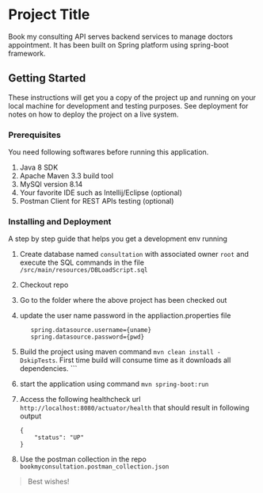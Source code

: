 
# Project Title

Book my consulting API serves backend services to manage doctors appointment. It has been built on Spring platform using spring-boot framework.

## Getting Started

These instructions will get you a copy of the project up and running on your local machine for development and testing purposes. See deployment for notes on how to deploy the project on a live system.

### Prerequisites

You need following softwares before running this application.

1. Java 8 SDK
2. Apache Maven 3.3 build tool
3. MySQl version 8.14
4. Your favorite IDE such as Intellij/Eclipse (optional)
5. Postman Client for REST APIs testing (optional)

### Installing and Deployment

A step by step guide that helps you get a development env running

1. Create database named `consultation` with associated owner `root` and execute the SQL commands in the file `/src/main/resources/DBLoadScript.sql`
2. Checkout repo
3. Go to the folder where the above project has been checked out
4. update the user name password in the appliaction.properties file
     ```
        spring.datasource.username={uname}
        spring.datasource.password={pwd}

5. Build the project using maven command `mvn clean install -DskipTests`. First time build will consume time as it downloads all dependencies.     ```
6. start the application using command `mvn spring-boot:run`

7. Access the following healthcheck url `http://localhost:8080/actuator/health` that should result in following
output

    ```
    {
        "status": "UP"
    }
    ```

8. Use the postman collection in the repo  `bookmyconsultation.postman_collection.json`
> Best wishes!
